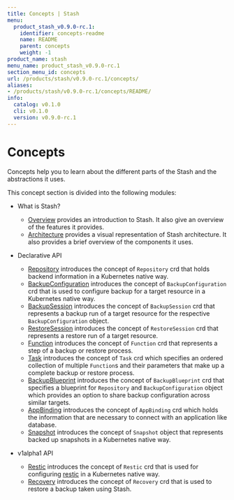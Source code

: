 ```yaml
---
title: Concepts | Stash
menu:
  product_stash_v0.9.0-rc.1:
    identifier: concepts-readme
    name: README
    parent: concepts
    weight: -1
product_name: stash
menu_name: product_stash_v0.9.0-rc.1
section_menu_id: concepts
url: /products/stash/v0.9.0-rc.1/concepts/
aliases:
- /products/stash/v0.9.0-rc.1/concepts/README/
info:
  catalog: v0.1.0
  cli: v0.1.0
  version: v0.9.0-rc.1
---
```


# Concepts

Concepts help you to learn about the different parts of the Stash and the abstractions it uses.

This concept section is divided into the following modules:

- What is Stash?
  - [Overview](/products/stash/v0.9.0-rc.1/concepts/what-is-stash/overview) provides an introduction to Stash. It also give an overview of the features it provides.
  - [Architecture](/products/stash/v0.9.0-rc.1/concepts/what-is-stash/architecture) provides a visual representation of Stash architecture. It also provides a brief overview of the components it uses.

- Declarative API
  - [Repository](/products/stash/v0.9.0-rc.1/concepts/crds/repository) introduces the concept of `Repository` crd that holds backend information in a Kubernetes native way.
  - [BackupConfiguration](/products/stash/v0.9.0-rc.1/concepts/crds/backupconfiguration) introduces the concept of `BackupConfiguration` crd that is used to configure backup for a target resource in a Kubernetes native way.
  - [BackupSession](/products/stash/v0.9.0-rc.1/concepts/crds/backupsession) introduces the concept of `BackupSession` crd that represents a backup run of a target resource for the respective `BackupConfiguration` object.
  - [RestoreSession](/products/stash/v0.9.0-rc.1/concepts/crds/restoresession) introduces the concept of `RestoreSession` crd that represents a restore run of a target resource.
  - [Function](/products/stash/v0.9.0-rc.1/concepts/crds/function) introduces the concept of `Function` crd that represents a step of a backup or restore process.
  - [Task](/products/stash/v0.9.0-rc.1/concepts/crds/task) introduces the concept of `Task` crd which specifies an ordered collection of multiple `Function`s and their parameters that make up a complete backup or restore process.
  - [BackupBlueprint](/products/stash/v0.9.0-rc.1/concepts/crds/backupblueprint) introduces the concept of `BackupBlueprint` crd that specifies a blueprint for `Repository` and `BackupConfiguration` object which provides an option to share backup configuration across similar targets.
  - [AppBinding](/products/stash/v0.9.0-rc.1/concepts/appbinding) introduces the concept of `AppBinding` crd which holds the information that are necessary to connect with an application like database.
  - [Snapshot](/products/stash/v0.9.0-rc.1/concepts/crds/snapshot) introduces the concept of `Snapshot` object that represents backed up snapshots in a Kubernetes native way.

- v1alpha1 API
  - [Restic](/products/stash/v0.9.0-rc.1/concepts/crds/v1alpha1/restic) introduces the concept of `Restic` crd that is used for configuring [restic](https://restic.net) in a Kubernetes native way.
  - [Recovery](/products/stash/v0.9.0-rc.1/concepts/crds/v1alpha1/recovery) introduces the concept of `Recovery` crd that is used to restore a backup taken using Stash.
